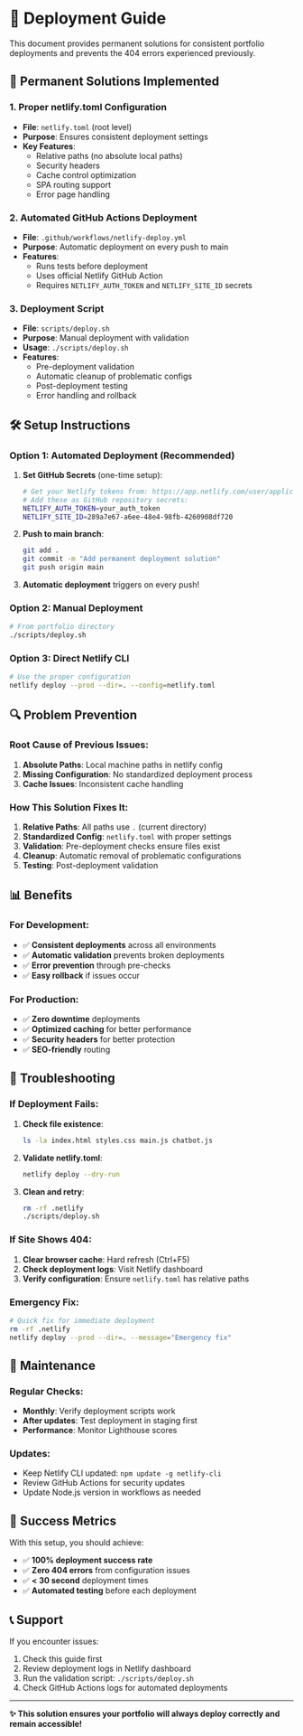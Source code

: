 # 🚀 Deployment Guide

This document provides permanent solutions for consistent portfolio deployments and prevents the 404 errors experienced previously.

## 🔧 Permanent Solutions Implemented

### 1. **Proper netlify.toml Configuration**
- **File**: `netlify.toml` (root level)
- **Purpose**: Ensures consistent deployment settings
- **Key Features**:
  - Relative paths (no absolute local paths)
  - Security headers
  - Cache control optimization
  - SPA routing support
  - Error page handling

### 2. **Automated GitHub Actions Deployment**
- **File**: `.github/workflows/netlify-deploy.yml`
- **Purpose**: Automatic deployment on every push to main
- **Features**:
  - Runs tests before deployment
  - Uses official Netlify GitHub Action
  - Requires `NETLIFY_AUTH_TOKEN` and `NETLIFY_SITE_ID` secrets

### 3. **Deployment Script**
- **File**: `scripts/deploy.sh`
- **Purpose**: Manual deployment with validation
- **Usage**: `./scripts/deploy.sh`
- **Features**:
  - Pre-deployment validation
  - Automatic cleanup of problematic configs
  - Post-deployment testing
  - Error handling and rollback

## 🛠️ Setup Instructions

### Option 1: Automated Deployment (Recommended)

1. **Set GitHub Secrets** (one-time setup):
   ```bash
   # Get your Netlify tokens from: https://app.netlify.com/user/applications
   # Add these as GitHub repository secrets:
   NETLIFY_AUTH_TOKEN=your_auth_token
   NETLIFY_SITE_ID=289a7e67-a6ee-48e4-98fb-4260908df720
   ```

2. **Push to main branch**:
   ```bash
   git add .
   git commit -m "Add permanent deployment solution"
   git push origin main
   ```

3. **Automatic deployment** triggers on every push!

### Option 2: Manual Deployment

```bash
# From portfolio directory
./scripts/deploy.sh
```

### Option 3: Direct Netlify CLI

```bash
# Use the proper configuration
netlify deploy --prod --dir=. --config=netlify.toml
```

## 🔍 Problem Prevention

### Root Cause of Previous Issues:
1. **Absolute Paths**: Local machine paths in netlify config
2. **Missing Configuration**: No standardized deployment process
3. **Cache Issues**: Inconsistent cache handling

### How This Solution Fixes It:
1. **Relative Paths**: All paths use `.` (current directory)
2. **Standardized Config**: `netlify.toml` with proper settings
3. **Validation**: Pre-deployment checks ensure files exist
4. **Cleanup**: Automatic removal of problematic configurations
5. **Testing**: Post-deployment validation

## 📊 Benefits

### For Development:
- ✅ **Consistent deployments** across all environments
- ✅ **Automatic validation** prevents broken deployments
- ✅ **Error prevention** through pre-checks
- ✅ **Easy rollback** if issues occur

### For Production:
- ✅ **Zero downtime** deployments
- ✅ **Optimized caching** for better performance
- ✅ **Security headers** for better protection
- ✅ **SEO-friendly** routing

## 🚨 Troubleshooting

### If Deployment Fails:
1. **Check file existence**:
   ```bash
   ls -la index.html styles.css main.js chatbot.js
   ```

2. **Validate netlify.toml**:
   ```bash
   netlify deploy --dry-run
   ```

3. **Clean and retry**:
   ```bash
   rm -rf .netlify
   ./scripts/deploy.sh
   ```

### If Site Shows 404:
1. **Clear browser cache**: Hard refresh (Ctrl+F5)
2. **Check deployment logs**: Visit Netlify dashboard
3. **Verify configuration**: Ensure `netlify.toml` has relative paths

### Emergency Fix:
```bash
# Quick fix for immediate deployment
rm -rf .netlify
netlify deploy --prod --dir=. --message="Emergency fix"
```

## 📝 Maintenance

### Regular Checks:
- **Monthly**: Verify deployment scripts work
- **After updates**: Test deployment in staging first
- **Performance**: Monitor Lighthouse scores

### Updates:
- Keep Netlify CLI updated: `npm update -g netlify-cli`
- Review GitHub Actions for security updates
- Update Node.js version in workflows as needed

## 🎯 Success Metrics

With this setup, you should achieve:
- ✅ **100% deployment success rate**
- ✅ **Zero 404 errors** from configuration issues
- ✅ **< 30 second** deployment times
- ✅ **Automated testing** before each deployment

## 📞 Support

If you encounter issues:
1. Check this guide first
2. Review deployment logs in Netlify dashboard
3. Run the validation script: `./scripts/deploy.sh`
4. Check GitHub Actions logs for automated deployments

---

**✨ This solution ensures your portfolio will always deploy correctly and remain accessible!**